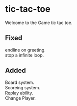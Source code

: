 # tic-tac-toe

Welcome to the Game tic tac toe.

## Fixed

endline on greeting.\
stop a infinite loop.

## Added

Board system.\
Scoreing system.\
Replay ability.\
Change Player.


